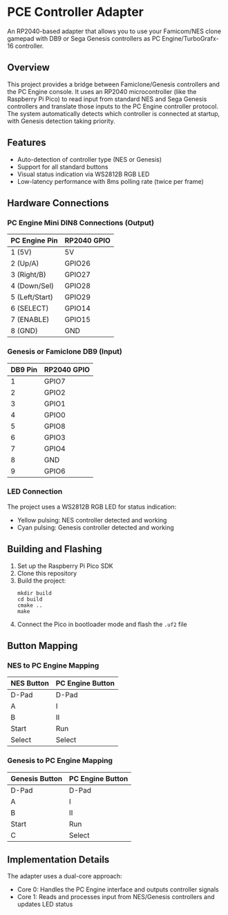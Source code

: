 # PCE Controller Adapter

An RP2040-based adapter that allows you to use your Famicom/NES clone gamepad with DB9 or Sega Genesis controllers as PC Engine/TurboGrafx-16 controller.

## Overview

This project provides a bridge between Famiclone/Genesis controllers and the PC Engine console. It uses an RP2040 microcontroller (like the Raspberry Pi Pico) to read input from standard NES and Sega Genesis controllers and translate those inputs to the PC Engine controller protocol.
The system automatically detects which controller is connected at startup, with Genesis detection taking priority.

## Features

- Auto-detection of controller type (NES or Genesis)
- Support for all standard buttons
- Visual status indication via WS2812B RGB LED
- Low-latency performance with 8ms polling rate (twice per frame)

## Hardware Connections

### PC Engine Mini DIN8 Connections (Output) 

| PC Engine Pin | RP2040 GPIO |
|---------------|-------------|
| 1 (5V)        | 5V          |
| 2 (Up/A)      | GPIO26      |
| 3 (Right/B)   | GPIO27      |
| 4 (Down/Sel)  | GPIO28      |
| 5 (Left/Start)| GPIO29      |
| 6 (SELECT)    | GPIO14      |
| 7 (ENABLE)    | GPIO15      |
| 8 (GND)       | GND         |

### Genesis or Famiclone DB9 (Input)

| DB9 Pin | RP2040 GPIO |
|---------|-------------|
| 1       | GPIO7       |
| 2       | GPIO2       |
| 3       | GPIO1       |
| 4       | GPIO0       |
| 5       | GPIO8       |
| 6       | GPIO3       |
| 7       | GPIO4       |
| 8       | GND         |
| 9       | GPIO6       |

### LED Connection

The project uses a WS2812B RGB LED for status indication:
- Yellow pulsing: NES controller detected and working
- Cyan pulsing: Genesis controller detected and working

## Building and Flashing

1. Set up the Raspberry Pi Pico SDK
2. Clone this repository
3. Build the project:
   ```
   mkdir build
   cd build
   cmake ..
   make
   ```
4. Connect the Pico in bootloader mode and flash the `.uf2` file

## Button Mapping

### NES to PC Engine Mapping

| NES Button | PC Engine Button |
|------------|------------------|
| D-Pad      | D-Pad            |
| A          | I                |
| B          | II               |
| Start      | Run              |
| Select     | Select           |

### Genesis to PC Engine Mapping

| Genesis Button | PC Engine Button |
|----------------|------------------|
| D-Pad          | D-Pad            |
| A              | I                |
| B              | II               |
| Start          | Run              |
| C              | Select           |

## Implementation Details

The adapter uses a dual-core approach:
- Core 0: Handles the PC Engine interface and outputs controller signals
- Core 1: Reads and processes input from NES/Genesis controllers and updates LED status


